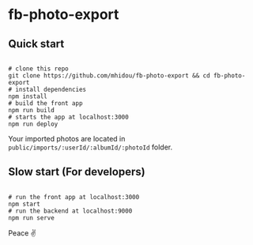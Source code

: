 fb-photo-export
===

Quick start
---

```shell

# clone this repo
git clone https://github.com/mhidou/fb-photo-export && cd fb-photo-export
# install dependencies
npm install
# build the front app
npm run build
# starts the app at localhost:3000
npm run deploy

```

Your imported photos are located in `public/imports/:userId/:albumId/:photoId` folder.

Slow start (For developers)
---

```shell

# run the front app at localhost:3000
npm start
# run the backend at localhost:9000
npm run serve

```

Peace ✌️
